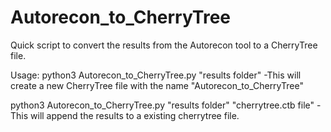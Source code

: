 # Autorecon_to_CherryTree
Quick script to convert the results from the Autorecon tool to a CherryTree file. 

Usage: 
python3 Autorecon_to_CherryTree.py "results folder"
-This will create a new CherryTree file with the name "Autorecon_to_CherryTree"

python3 Autorecon_to_CherryTree.py "results folder" "cherrytree.ctb file" 
-This will append the results to a existing cherrytree file.
